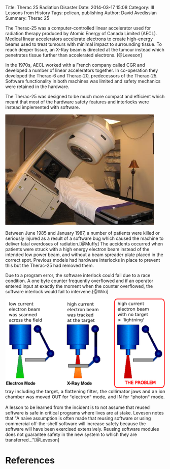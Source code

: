 Title: Therac 25 Radiation Disaster
Date: 2014-03-17 15:08
Category: III Lessons from History
Tags: pelican, publishing
Author: David Avedissian
Summary: Therac 25

The Therac-25 was a computer-controlled linear accelerator used for radiation
therapy produced by Atomic Energy of Canada Limited (AECL). Medical linear accelerators
accelerate electrons to create high-energy beams used to treat tumours with minimal
impact to surrounding tissue. To reach deeper tissue, an X-Ray beam is directed at the
tumour instead which penetrates tissue further than accelerated electrons. [@Leveson]

In the 1970s, AECL worked with a French company called CGR and developed a number of
linear accelerators together. In co-operation they developed the Therac-6 and Therac-20, predecessors of the Therac-25. Software functionality in both machines was limited
and safety mechanics were retained in the hardware.

The Therac-25 was designed to be much more compact and efficient which meant that most
of the hardware safety features and interlocks were instead implemented with software.

![Therac25](images/therac25.jpg "http://1.bp.blogspot.com/_EVf-pfwip2k/TDLaHtDmRgI/AAAAAAAAAGM/me4FE4TiceM/s1600/thumb-21367-radiation_therapy.JPG")

<!-- What went wrong? -->

Between June 1985 and January 1987, a number of patients were killed or seriously
injured as a result of a software bug which caused the machine to deliver fatal
overdoses of radiation.[@Muffy] The accidents occurred when patients were struck with a
high energy electron beam instead of the intended low power beam, and without a beam
spreader plate placed in the correct spot. Previous models had hardware interlocks in
place to prevent this but the Therac-25 had removed them.

Due to a program error, the software interlock could fail due to a race condition. A one
byte counter frequently overflowed and if an operator entered input at exactly the moment
when the counter overflowed, the software interlock would fail to intervene.[@Wiki]

![Therac25Diagram](images/therac25-diagram.png "http://radonc.wikidot.com/localfiles/radiation-accident-therac25/Therac25.png")

<!-- Lessons -->

A lesson to be learned from the incident is to not assume that reused software is
safe in critical programs where lives are at stake. Leveson notes that "A naive assumption is often made that reusing software or using commercial off-the-shelf software will increase safety because the software will have been exercised extensively. Reusing software modules does not guarantee safety in the new system to which they are transferred..."[@Leveson]

References
==========
[@Muffy "The Story of the Therac-25 in LOTOS"]: http://citeseerx.ist.psu.edu/viewdoc/download?doi=10.1.1.298.4751&rep=rep1&type=pdf
[@Wiki "Wikipedia - Therac-25"]: http://en.wikipedia.org/wiki/Therac-25
[@Leveson "Medical Devices: The Therac-25"]: http://sunnyday.mit.edu/papers/therac.pdf
